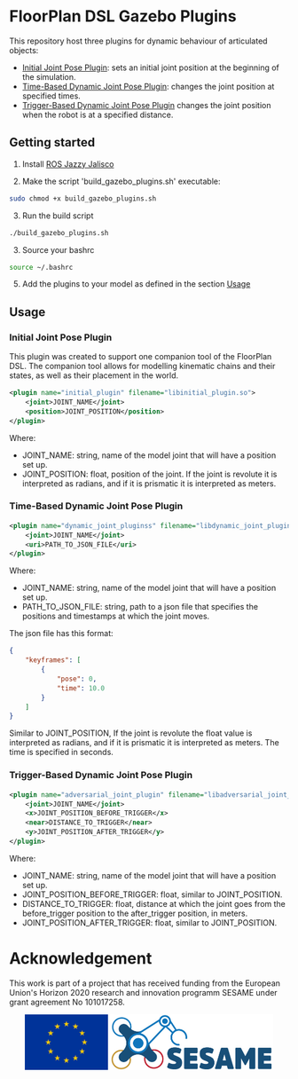 

# FloorPlan DSL Gazebo Plugins

This repository host three plugins for dynamic behaviour of articulated objects:
* [Initial Joint Pose Plugin](#initial-joint-pose-plugin): sets an initial joint position at the beginning of the simulation.
* [Time-Based Dynamic Joint Pose Plugin](#time-based-dynamic-joint-pose-plugin): changes the joint position at specified times.
* [Trigger-Based Dynamic Joint Pose Plugin](#trigger-based-dynamic-joint-pose-plugin) changes the joint position when the robot is at a specified distance. 

## Getting started

1. Install [ROS Jazzy Jalisco](https://docs.ros.org/en/jazzy/Releases/Release-Jazzy-Jalisco.html#installation)

2. Make the script 'build_gazebo_plugins.sh' executable:

```sh
sudo chmod +x build_gazebo_plugins.sh
```

3. Run the build script
```sh
./build_gazebo_plugins.sh
```

3. Source your bashrc
```sh
source ~/.bashrc
```

5. Add the plugins to your model as defined in the section [Usage](#Usage)

## Usage

### Initial Joint Pose Plugin

This plugin was created to support one companion tool of the FloorPlan DSL. The companion tool allows for modelling kinematic chains and their states, as well as their placement in the world.

```xml
<plugin name="initial_plugin" filename="libinitial_plugin.so">
    <joint>JOINT_NAME</joint>
    <position>JOINT_POSITION</position>
</plugin>
```
Where:
* JOINT_NAME: string, name of the model joint that will have a position set up.
* JOINT_POSITION: float, position of the joint. If the joint is revolute it is interpreted as radians, and if it is prismatic it is interpreted as meters. 

### Time-Based Dynamic Joint Pose Plugin
```xml
<plugin name="dynamic_joint_pluginss" filename="libdynamic_joint_plugin.so">
    <joint>JOINT_NAME</joint>
    <uri>PATH_TO_JSON_FILE</uri>
</plugin>
```
Where:
* JOINT_NAME: string, name of the model joint that will have a position set up.
* PATH_TO_JSON_FILE: string, path to a json file that specifies the positions and timestamps at which the joint moves. 

The json file has this format: 
```json
{
    "keyframes": [
        {
            "pose": 0,
            "time": 10.0
        }
    ]
}
```
Similar to JOINT_POSITION,  If the joint is revolute the float value is interpreted as radians, and if it is prismatic it is interpreted as meters. The time is specified in seconds. 

### Trigger-Based Dynamic Joint Pose Plugin
```xml
<plugin name="adversarial_joint_plugin" filename="libadversarial_joint_plugin.so">
    <joint>JOINT_NAME</joint>
    <x>JOINT_POSITION_BEFORE_TRIGGER</x>
    <near>DISTANCE_TO_TRIGGER</near>
    <y>JOINT_POSITION_AFTER_TRIGGER</y>
</plugin>
```
Where:
* JOINT_NAME: string, name of the model joint that will have a position set up.
* JOINT_POSITION_BEFORE_TRIGGER: float, similar to JOINT_POSITION.
* DISTANCE_TO_TRIGGER: float, distance at which the joint goes from the before_trigger position to the after_trigger position, in meters.
* JOINT_POSITION_AFTER_TRIGGER: float, similar to JOINT_POSITION.


# Acknowledgement

This work is part of a project that has received funding from the European Union's Horizon 2020 research and innovation programm SESAME under grant agreement No 101017258.

<p align="center">
    <img src="images/EU.jpg" alt="drawing" height="100"/>
    <img src="images/SESAME.jpg" alt="drawing" height="100"/>

</p>

